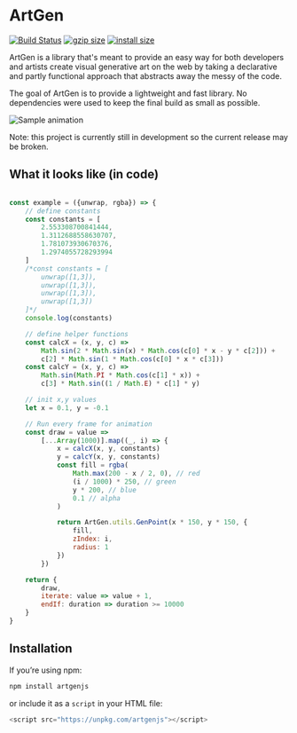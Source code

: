 # ArtGen

[![Build Status](https://travis-ci.com/kevinbai0/ArtGen.svg?branch=master)](https://travis-ci.com/kevinbai0/ArtGen) [![gzip size](https://img.badgesize.io/https://unpkg.com/artgenjs?compression=gzip)](http://img.badgesize.io/https://unpkg.com/artgenjs?compression=gzip) [![install size](https://packagephobia.now.sh/badge?p=artgenjs)](https://packagephobia.now.sh/result?p=artgenjs)

ArtGen is a library that's meant to provide an easy way for both developers and artists create visual generative art on the web by taking a declarative and partly functional approach that abstracts away the messy of the code.

The goal of ArtGen is to provide a lightweight and fast library. No dependencies were used to keep the final build as small as possible.

![Sample animation](https://media.giphy.com/media/hrvvcTTRcPOEM3QypY/giphy.gif)

Note: this project is currently still in development so the current release may be broken.

## What it looks like (in code)

```javascript

const example = ({unwrap, rgba}) => {
    // define constants
    const constants = [
        2.553308700841444,
        1.3112688558630707,
        1.781073930670376,
        1.2974055728293994
    ]
    /*const constants = [
        unwrap([1,3]),
        unwrap([1,3]),
        unwrap([1,3]),
        unwrap([1,3])
    ]*/
    console.log(constants)

    // define helper functions
    const calcX = (x, y, c) =>
        Math.sin(2 * Math.sin(x) * Math.cos(c[0] * x - y * c[2])) +
        c[2] * Math.sin(1 * Math.cos(c[0] * x * c[3]))
    const calcY = (x, y, c) =>
        Math.sin(Math.PI * Math.cos(c[1] * x)) +
        c[3] * Math.sin((1 / Math.E) * c[1] * y)

    // init x,y values
    let x = 0.1, y = -0.1

    // Run every frame for animation
    const draw = value =>
        [...Array(1000)].map((_, i) => {
            x = calcX(x, y, constants)
            y = calcY(x, y, constants)
            const fill = rgba(
                Math.max(200 - x / 2, 0), // red
                (i / 1000) * 250, // green
                y * 200, // blue
                0.1 // alpha
            )

            return ArtGen.utils.GenPoint(x * 150, y * 150, {
                fill,
                zIndex: i,
                radius: 1
            })
        })

    return {
        draw,
        iterate: value => value + 1,
        endIf: duration => duration >= 10000
    }
}
```

## Installation

If you’re using npm:

```bash
npm install artgenjs
```

or include it as a `script` in your HTML file:

```javascript
<script src="https://unpkg.com/artgenjs"></script>
```
